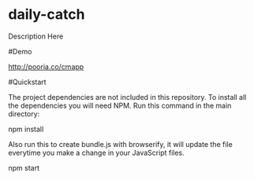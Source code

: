 # daily-catch

Description Here

#Demo

http://pooria.co/cmapp

#Quickstart

The project dependencies are not included in this repository. To install all the dependencies you will need NPM. Run this command in the main directory:

npm install

Also run this to create bundle.js with browserify, it will update the file everytime you make a change in your JavaScript files.

npm start